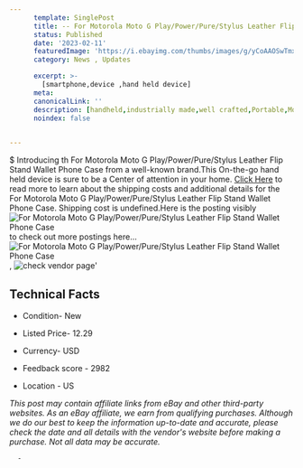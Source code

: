 ```yaml
---
      template: SinglePost
      title: -- For Motorola Moto G Play/Power/Pure/Stylus Leather Flip Stand Wallet Phone Case
      status: Published
      date: '2023-02-11'
      featuredImage: 'https://i.ebayimg.com/thumbs/images/g/yCoAAOSwTmxjT3Kb/s-l225.jpg'
      category: News , Updates

      excerpt: >-
        [smartphone,device ,hand held device]
      meta:
      canonicalLink: ''
      description: [handheld,industrially made,well crafted,Portable,Mobile,Compact,Convenient,Lightweight,Maneuverable,Man-portable,Miniature,Carriable,Hand-held,Light,Holdable,Transportable,Mobile device,Pocket-sized,On-the-go,Wireless,Cordless,Compact size,Convenient size, smartphone,device ,hand held device]
      noindex: false
      

---
```

$
      Introducing th For Motorola Moto G Play/Power/Pure/Stylus Leather Flip Stand Wallet Phone Case from a well-known brand.This On-the-go hand held device is sure to be a Center of attention  in your home. [Click Here](https://www.ebay.com/itm/134287896740?hash=item1f442eb0a4%3Ag%3AyCoAAOSwTmxjT3Kb&mkevt=1&mkcid=1&mkrid=711-53200-19255-0&campid=%253CePNCampaignId%253E&customid=%253CreferenceId%253E&toolid=10049) to read more to learn about the shipping costs and additional details for the For Motorola Moto G Play/Power/Pure/Stylus Leather Flip Stand Wallet Phone Case. Shipping cost is undefined.Here is the posting visibly ![For Motorola Moto G Play/Power/Pure/Stylus Leather Flip Stand Wallet Phone Case](https://i.ebayimg.com/thumbs/images/g/yCoAAOSwTmxjT3Kb/s-l225.jpg) to check out more postings here... ![For Motorola Moto G Play/Power/Pure/Stylus Leather Flip Stand Wallet Phone Case](https://i.ebayimg.com/images/g/yCoAAOSwTmxjT3Kb/s-l1600.jpg), ![check vendor page](https://origin-galleryplus.ebayimg.com/ws/web/134287896740_2_0_1/225x225.jpg,https://origin-galleryplus.ebayimg.com/ws/web/134287896740_3_0_1/225x225.jpg,https://origin-galleryplus.ebayimg.com/ws/web/134287896740_4_0_1/225x225.jpg,https://origin-galleryplus.ebayimg.com/ws/web/134287896740_5_0_1/225x225.jpg,https://origin-galleryplus.ebayimg.com/ws/web/134287896740_6_0_1/225x225.jpg,https://origin-galleryplus.ebayimg.com/ws/web/134287896740_7_0_1/225x225.jpg,https://origin-galleryplus.ebayimg.com/ws/web/134287896740_8_0_1/225x225.jpg,https://origin-galleryplus.ebayimg.com/ws/web/134287896740_9_0_1/225x225.jpg,https://origin-galleryplus.ebayimg.com/ws/web/134287896740_10_0_1/225x225.jpg)'

      

 ## Technical Facts 



     
      

 - Condition- New 


      

 - Listed Price- 12.29 


      

 - Currency- USD 


      

 - Feedback score - 2982 


      

 - Location - US 


      
      

 *_This post may contain affiliate links from eBay and other third-party websites. As an eBay affiliate, we earn from qualifying purchases. Although we do our best to keep the information up-to-date and accurate, please check the date and all details with the vendor's website before making a purchase. Not all data may be accurate._*




      -
